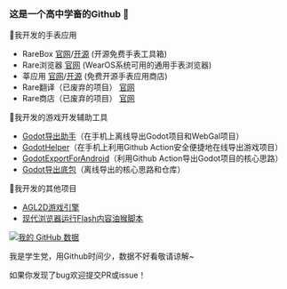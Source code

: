 ### 这是一个高中学畜的Github 👋

🌸我开发的手表应用
- RareBox [官网](https://github.com/Genouka/RareBox)/[开源](https://github.com/Genouka/RareBox) (开源免费手表工具箱)
- Rare浏览器 [官网](https://rare.genouka.rr.nu/rarebrowser/) (WearOS系统可用的通用手表浏览器)
- 莘应用 [官网](https://edsc.edsq.top/)/[开源](https://github.com/Genouka/XinAppStore) (免费开源手表应用商店)
- Rare翻译（已废弃的项目） [官网](https://rare.genouka.rr.nu/rarefanyi/)
- Rare商店（已废弃的项目） [官网](https://rare.genouka.rr.nu/rareshop/)

🌸我开发的游戏开发辅助工具
- [Godot导出助手](https://gdh.genouka.rr.nu/)（在手机上离线导出Godot项目和WebGal项目）
- [GodotHelper](https://www.bilibili.com/video/BV1K94y1t7Mt/)（在手机上利用Github Action安全便捷地在线导出游戏项目）
- [GodotExportForAndroid](https://github.com/Genouka/GodotExportForAndroid)（利用Github Action导出Godot项目的核心思路）
- [Godot导出底包](https://github.com/Genouka/godotPrebuildApks)（离线导出的核心思路和仓库）

🌸我开发的其他项目
- [AGL2D游戏引擎](https://github.com/Genouka/AGL2D)
- [现代浏览器运行Flash内容油猴脚本](https://github.com/Genouka/FlashPatcherJS)

[![我的 GitHub 数据](https://github-readme-stats.vercel.app/api?username=Genouka)]()

我是学生党，用Github时间少，数据不好看敬请谅解~

如果你发现了bug欢迎提交PR或issue！
